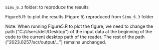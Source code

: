 `Simu_6.3` folder: to reproduce the results

Figure5.R: to plot the results (Figure 5) reproduced from `Simu_6.3` folder

Note: When running Figure5.R to plot the figure, we need to change the path ("C:/Users/dell/Desktop") of the input data at the beginning of the code to the current desktop path of the reader. The rest of the path ("2023.0257/scr/output/...") remains unchanged.
